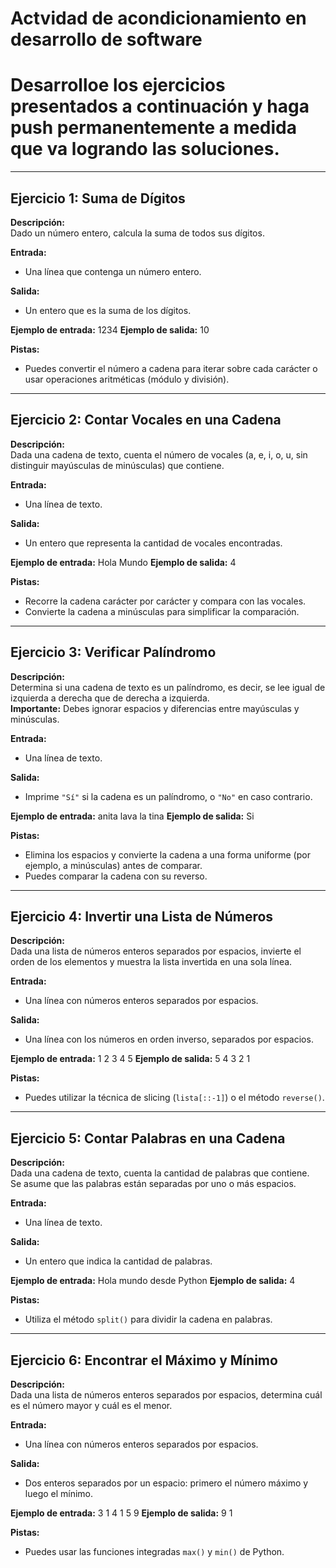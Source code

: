 # Actvidad de acondicionamiento en desarrollo de software

# Desarrolloe los ejercicios presentados a continuación y haga push permanentemente a medida que va logrando las soluciones.

---

## Ejercicio 1: Suma de Dígitos

**Descripción:**  
Dado un número entero, calcula la suma de todos sus dígitos.

**Entrada:**  
- Una línea que contenga un número entero.

**Salida:**  
- Un entero que es la suma de los dígitos.

**Ejemplo de entrada:**
1234
**Ejemplo de salida:**
10

**Pistas:**  
- Puedes convertir el número a cadena para iterar sobre cada carácter o usar operaciones aritméticas (módulo y división).

---

## Ejercicio 2: Contar Vocales en una Cadena

**Descripción:**  
Dada una cadena de texto, cuenta el número de vocales (a, e, i, o, u, sin distinguir mayúsculas de minúsculas) que contiene.

**Entrada:**  
- Una línea de texto.

**Salida:**  
- Un entero que representa la cantidad de vocales encontradas.

**Ejemplo de entrada:**
Hola Mundo
**Ejemplo de salida:**
4


**Pistas:**  
- Recorre la cadena carácter por carácter y compara con las vocales.
- Convierte la cadena a minúsculas para simplificar la comparación.

---

## Ejercicio 3: Verificar Palíndromo

**Descripción:**  
Determina si una cadena de texto es un palíndromo, es decir, se lee igual de izquierda a derecha que de derecha a izquierda.  
**Importante:** Debes ignorar espacios y diferencias entre mayúsculas y minúsculas.

**Entrada:**  
- Una línea de texto.

**Salida:**  
- Imprime `"Sí"` si la cadena es un palíndromo, o `"No"` en caso contrario.

**Ejemplo de entrada:**
anita lava la tina
**Ejemplo de salida:**
Si


**Pistas:**  
- Elimina los espacios y convierte la cadena a una forma uniforme (por ejemplo, a minúsculas) antes de comparar.
- Puedes comparar la cadena con su reverso.

---

## Ejercicio 4: Invertir una Lista de Números

**Descripción:**  
Dada una lista de números enteros separados por espacios, invierte el orden de los elementos y muestra la lista invertida en una sola línea.

**Entrada:**  
- Una línea con números enteros separados por espacios.

**Salida:**  
- Una línea con los números en orden inverso, separados por espacios.

**Ejemplo de entrada:**
1 2 3 4 5
**Ejemplo de salida:**
5 4 3 2 1


**Pistas:**  
- Puedes utilizar la técnica de slicing (`lista[::-1]`) o el método `reverse()`.

---

## Ejercicio 5: Contar Palabras en una Cadena

**Descripción:**  
Dada una cadena de texto, cuenta la cantidad de palabras que contiene.  
Se asume que las palabras están separadas por uno o más espacios.

**Entrada:**  
- Una línea de texto.

**Salida:**  
- Un entero que indica la cantidad de palabras.

**Ejemplo de entrada:**
Hola mundo desde Python
**Ejemplo de salida:**
4


**Pistas:**  
- Utiliza el método `split()` para dividir la cadena en palabras.

---

## Ejercicio 6: Encontrar el Máximo y Mínimo

**Descripción:**  
Dada una lista de números enteros separados por espacios, determina cuál es el número mayor y cuál es el menor.

**Entrada:**  
- Una línea con números enteros separados por espacios.

**Salida:**  
- Dos enteros separados por un espacio: primero el número máximo y luego el mínimo.

**Ejemplo de entrada:**
3 1 4 1 5 9
**Ejemplo de salida:**
9 1


**Pistas:**  
- Puedes usar las funciones integradas `max()` y `min()` de Python.

